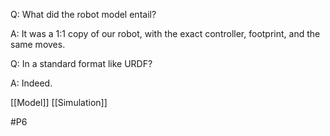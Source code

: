 Q: What did the robot model entail?

A: It was a 1:1 copy of our robot, with the exact controller, footprint, and the same moves.

Q: In a standard format like URDF?

A: Indeed.

[[Model]]
[[Simulation]]

#P6 
